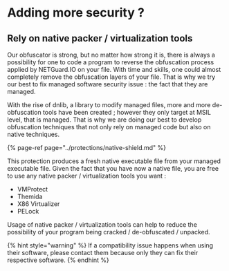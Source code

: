 # Adding more security ?

## Rely on native packer / virtualization tools

Our obfuscator is strong, but no matter how strong it is, there is always a possibility for one to code a program to reverse the obfuscation process applied by NETGuard.IO on your file. With time and skills, one could almost completely remove the obfuscation layers of your file. That is why we try our best to fix managed software security issue : the fact that they are managed.

With the rise of dnlib, a library to modify managed files, more and more de-obfuscation tools have been created ; however they only target at MSIL level, that is managed. That is why we are doing our best to develop obfuscation techniques that not only rely on managed code but also on native techniques.

{% page-ref page="../protections/native-shield.md" %}

This protection produces a fresh native executable file from your managed executable file. Given the fact that you have now a native file, you are free to use any native packer / virtualization tools you want :

* VMProtect
* Themida
* X86 Virtualizer
* PELock 

Usage of native packer / virtualization tools can help to reduce the possibility of your program being cracked / de-obfuscated / unpacked.

{% hint style="warning" %}
If a compatibility issue happens when using their software, please contact them because only they can fix their respective software.
{% endhint %}

